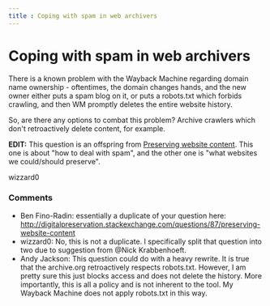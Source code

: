 ```yaml
---
title : Coping with spam in web archivers
---
```

Coping with spam in web archivers
=====================
There is a known problem with the Wayback Machine regarding domain name
ownership - oftentimes, the domain changes hands, and the new owner
either puts a spam blog on it, or puts a robots.txt which forbids
crawling, and then WM promptly deletes the entire website history.

So, are there any options to combat this problem? Archive crawlers which
don't retroactively delete content, for example.

**EDIT:** This question is an offspring from [Preserving website
content](http://digitalpreservation.stackexchange.com/questions/87/preserving-website-content).
This one is about "how to deal with spam", and the other one is "what
websites we could/should preserve".

wizzard0

### Comments ###
* Ben Fino-Radin: essentially a duplicate of your question here:
http://digitalpreservation.stackexchange.com/questions/87/preserving-website-content
* wizzard0: No, this is not a duplicate. I specifically split that question into two
due to suggestion from @Nick Krabbenhoeft.
* Andy Jackson: This question could do with a heavy rewrite. It is true that the
archive.org retroactively respects robots.txt. However, I am pretty sure
this just blocks access and does not delete the history. More
importantly, this is all a policy and is not inherent to the tool. My
Wayback Machine does not apply robots.txt in this way.


